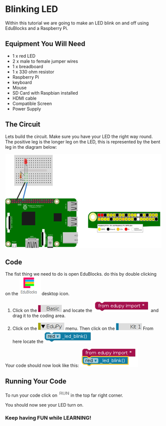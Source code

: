# Blinking LED
Within this tutorial we are going to make an LED blink on and off using EduBlocks and a Raspberry Pi.

## Equipment You Will Need

* 1 x red LED
* 2 x male to female jumper wires
* 1 x breadboard
* 1 x 330 ohm resistor
* Raspberry Pi
* keyboard
* Mouse
* SD Card with Raspbian installed
* HDMI cable
* Compatible Screen
* Power Supply

## The Circuit
Lets build the circuit. Make sure you have your LED the right way round. The positive leg is the longer leg on the LED, this is represented by the bent leg in the diagram below:

![LED Circuit](Images/LED_Diagram.png)

## Code
The fist thing we need to do is open EduBlocks. do this by double clicking on the ![EduBlocks](Images/EduBlocks.png) desktop icon.

1. Click on the ![Basics menu](Images/Basic.png) and locate the ![Import Edupy](Images/Import_edupy.png) and drag it to the coding area.

2. Click on the ![EduPy menu](Images/EduPy.png) menu. Then click on the ![Kit1 menu](Images/Kit1.png) From here locate the ![Red LED blink block](Images/Red_Blink.png)



Your code should now look like this:
![LED blink](Images/LED_Blink.png)

## Running Your Code
To run your code click on ![Run](Images/Run.png) in the top far right corner.

You should now see your LED turn on.

### Keep having FUN while LEARNING!

